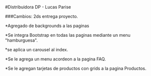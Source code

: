 #Distribuidora DP - Lucas Parise

###Cambios: 2ds entrega proyecto. 

*Agregado de backgrounds a las paginas

*Se integra Bootstrap en todas las paginas mediante un menu "hamburguesa".

*se aplica un carousel al index.

*Se le agrega un menu acordeon a la pagina FAQ.

*Se le agregan tarjetas de productos con grids a la pagina Productos.
